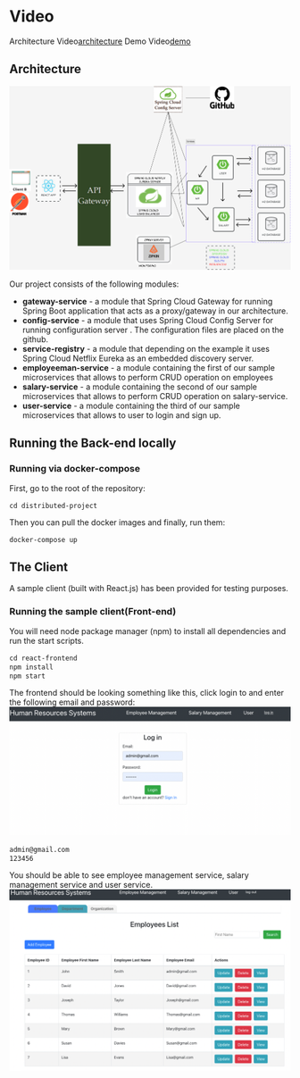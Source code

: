 # Video
Architecture Video[architecture](https://drive.google.com/file/d/1y10ZdWjItVAnzWC8hqi5O5cdl221SERl/view?usp=sharing) 
Demo Video[demo](https://drive.google.com/file/d/1b6caDbK4_kTz51xVr1h77Jb3D7NL1KnN/view?usp=sharing) 



## Architecture
![Arch](arch.jpg)

Our project consists of the following modules:
- **gateway-service** - a module that Spring Cloud Gateway for running Spring Boot application that acts as a proxy/gateway in our architecture.
- **config-service** - a module that uses Spring Cloud Config Server for running configuration server . The configuration files are placed on the github.
- **service-registry** - a module that depending on the example it uses Spring Cloud Netflix Eureka as an embedded discovery server.
- **employeeman-service** - a module containing the first of our sample microservices that allows to perform CRUD operation on employees
- **salary-service** - a module containing the second of our sample microservices that allows to perform CRUD operation on  salary-service. 
- **user-service** - a module containing the third of our sample microservices that allows to user to login and sign up. 
## Running the Back-end locally

### Running via docker-compose

First, go to the root of the repository:
```
cd distributed-project
```

Then you can pull the docker images and finally, run them:
```
docker-compose up
```

## The Client

A sample client (built with React.js) has been provided for testing purposes. 

### Running the sample client(Front-end)

You will need node package manager (npm) to install all dependencies and run the start scripts.

```
cd react-frontend
npm install
npm start
```
The frontend should be looking something like this, click login to and enter the following email and password:
![img.png](img.png)
```
admin@gmail.com 
123456
```
You should be able to see employee management service, salary management service and user service.
![img_1.png](img_1.png)